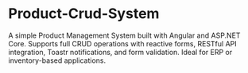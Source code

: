 # Product-Crud-System
A simple Product Management System built with Angular and ASP.NET Core. Supports full CRUD operations with reactive forms, RESTful API integration, Toastr notifications, and form validation. Ideal for ERP or inventory-based applications.
